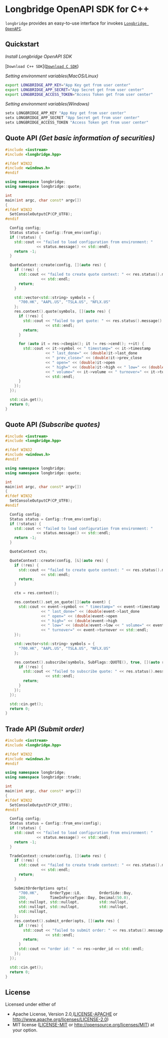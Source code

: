 # Longbridge OpenAPI SDK for C++

`longbridge` provides an easy-to-use interface for invokes [`Longbridge OpenAPI`](https://open.longbridgeapp.com/en/).

## Quickstart

_Install Longbridge OpenAPI SDK_

[`Download C++ SDK`]([`Download C SDK`](https://github.com/longbridgeapp/openapi-sdk/releases))

_Setting environment variables(MacOS/Linux)_

```bash
export LONGBRIDGE_APP_KEY="App Key get from user center"
export LONGBRIDGE_APP_SECRET="App Secret get from user center"
export LONGBRIDGE_ACCESS_TOKEN="Access Token get from user center"
```

_Setting environment variables(Windows)_

```powershell
setx LONGBRIDGE_APP_KEY "App Key get from user center"
setx LONGBRIDGE_APP_SECRET "App Secret get from user center"
setx LONGBRIDGE_ACCESS_TOKEN "Access Token get from user center"
```

## Quote API _(Get basic information of securities)_

```c++
#include <iostream>
#include <longbridge.hpp>

#ifdef WIN32
#include <windows.h>
#endif

using namespace longbridge;
using namespace longbridge::quote;

int
main(int argc, char const* argv[])
{
#ifdef WIN32
  SetConsoleOutputCP(CP_UTF8);
#endif

  Config config;
  Status status = Config::from_env(config);
  if (!status) {
    std::cout << "failed to load configuration from environment: "
              << status.message() << std::endl;
    return -1;
  }

  QuoteContext::create(config, [](auto res) {
    if (!res) {
      std::cout << "failed to create quote context: " << res.status().message()
                << std::endl;
      return;
    }

    std::vector<std::string> symbols = {
      "700.HK", "AAPL.US", "TSLA.US", "NFLX.US"
    };
    res.context().quote(symbols, [](auto res) {
      if (!res) {
        std::cout << "failed to get quote: " << res.status().message()
                  << std::endl;
        return;
      }

      for (auto it = res->cbegin(); it != res->cend(); ++it) {
        std::cout << it->symbol << " timestamp=" << it->timestamp
                  << " last_done=" << (double)it->last_done
                  << " prev_close=" << (double)it->prev_close
                  << " open=" << (double)it->open
                  << " high=" << (double)it->high << " low=" << (double)it->low
                  << " volume=" << it->volume << " turnover=" << it->turnover
                  << std::endl;
      }
    });
  });

  std::cin.get();
  return 0;
}
```

## Quote API _(Subscribe quotes)_

```c++
#include <iostream>
#include <longbridge.hpp>

#ifdef WIN32
#include <windows.h>
#endif

using namespace longbridge;
using namespace longbridge::quote;

int
main(int argc, char const* argv[])
{
#ifdef WIN32
  SetConsoleOutputCP(CP_UTF8);
#endif

  Config config;
  Status status = Config::from_env(config);
  if (!status) {
    std::cout << "failed to load configuration from environment: "
              << status.message() << std::endl;
    return -1;
  }

  QuoteContext ctx;

  QuoteContext::create(config, [&](auto res) {
    if (!res) {
      std::cout << "failed to create quote context: " << res.status().message()
                << std::endl;
      return;
    }

    ctx = res.context();

    res.context().set_on_quote([](auto event) {
      std::cout << event->symbol << " timestamp=" << event->timestamp
                << " last_done=" << (double)event->last_done
                << " open=" << (double)event->open
                << " high=" << (double)event->high
                << " low=" << (double)event->low << " volume=" << event->volume
                << " turnover=" << event->turnover << std::endl;
    });

    std::vector<std::string> symbols = {
      "700.HK", "AAPL.US", "TSLA.US", "NFLX.US"
    };

    res.context().subscribe(symbols, SubFlags::QUOTE(), true, [](auto res) {
      if (!res) {
        std::cout << "failed to subscribe quote: " << res.status().message()
                  << std::endl;
        return;
      }
    });
  });

  std::cin.get();
  return 0;
}
```

## Trade API _(Submit order)_

```c++
#include <iostream>
#include <longbridge.hpp>

#ifdef WIN32
#include <windows.h>
#endif

using namespace longbridge;
using namespace longbridge::trade;

int
main(int argc, char const* argv[])
{
#ifdef WIN32
  SetConsoleOutputCP(CP_UTF8);
#endif

  Config config;
  Status status = Config::from_env(config);
  if (!status) {
    std::cout << "failed to load configuration from environment: "
              << status.message() << std::endl;
    return -1;
  }

  TradeContext::create(config, [](auto res) {
    if (!res) {
      std::cout << "failed to create trade context: " << res.status().message()
                << std::endl;
      return;
    }

    SubmitOrderOptions opts{
      "700.HK",     OrderType::LO,        OrderSide::Buy,
      200,          TimeInForceType::Day, Decimal(50.0),
      std::nullopt, std::nullopt,         std::nullopt,
      std::nullopt, std::nullopt,         std::nullopt,
      std::nullopt,
    };
    res.context().submit_order(opts, [](auto res) {
      if (!res) {
        std::cout << "failed to submit order: " << res.status().message()
                  << std::endl;
        return;
      }
      std::cout << "order id: " << res->order_id << std::endl;
    });
  });

  std::cin.get();
  return 0;
}
```

## License

Licensed under either of

* Apache License, Version 2.0,([LICENSE-APACHE](./LICENSE-APACHE) or http://www.apache.org/licenses/LICENSE-2.0)
* MIT license ([LICENSE-MIT](./LICENSE-MIT) or http://opensource.org/licenses/MIT) at your option.
